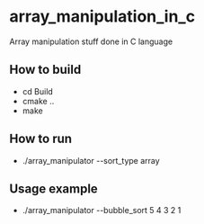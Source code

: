 # array_manipulation_in_c
Array manipulation stuff done in C language

## How to build
- cd Build
- cmake ..
- make

## How to run
- ./array_manipulator --sort_type array

## Usage example
- ./array_manipulator --bubble_sort 5 4 3 2 1
